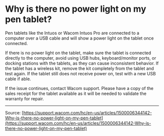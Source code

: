 # Why is there no power light on my pen tablet?

Pen tablets like the Intuos or Wacom Intuos Pro are connected to a computer over a USB cable and will show a power light on the tablet once connected.  


If there is no power light on the tablet, make sure the tablet is connected directly to the computer, avoid using USB hubs, keyboard/monitor ports, or docking stations with the tablets, as they can cause inconsistent behavior. If the tablet has a wireless kit, remove the kit completely from the tablet and test again. If the tablet still does not receive power on, test with a new USB cable if able.


If the issue continues, contact Wacom support. Please have a copy of the sales receipt for the tablet available as it will be needed to validate the warranty for repair.

---
Source: [https://support.wacom.com/hc/en-us/articles/1500006344142-Why-is-there-no-power-light-on-my-pen-tablet](https://support.wacom.com/hc/en-us/articles/1500006344142-Why-is-there-no-power-light-on-my-pen-tablet)
